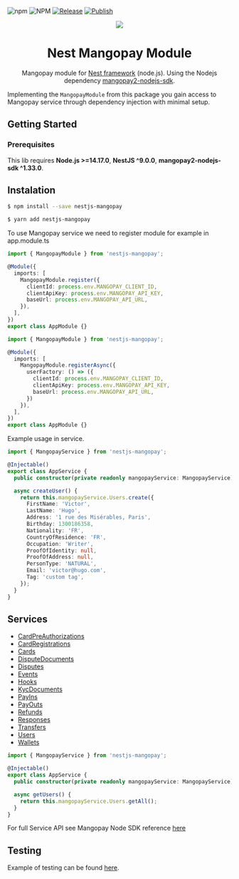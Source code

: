 ![npm](https://img.shields.io/npm/v/nestjs-mangopay)
![NPM](https://img.shields.io/npm/l/nestjs-mangopay)
[![Release](https://github.com/nabeelhayat/nestjs-mangopay/actions/workflows/create-release.yml/badge.svg)](https://github.com/nabeelhayat/nestjs-mangopay/actions/workflows/create-release.yml)
[![Publish](https://github.com/nabeelhayat/nestjs-mangopay/actions/workflows/publish.yml/badge.svg)](https://github.com/nabeelhayat/nestjs-mangopay/actions/workflows/publish.yml)



<p align="center">
  <a href="https://mangopay.com"> 
    <img src="https://user-images.githubusercontent.com/11197291/216096444-f44d973e-73b7-4026-9aa9-9c811fd83669.jpg"/>
  </a>
</p>
<p align="center">
  <h1 align="center">
    Nest Mangopay Module
  </h1>
  <p align="center">
      Mangopay module for <a href="https://nestjs.com/">Nest framework</a> (node.js). Using the Nodejs dependency <a href="https://github.com/Mangopay/mangopay2-nodejs-sdk">mangopay2-nodejs-sdk</a>.
  </p>
</p>


Implementing the `MangopayModule` from this package you gain access to Mangopay service through dependency injection with minimal setup.

## Getting Started

### Prerequisites

This lib requires **Node.js >=14.17.0**, **NestJS ^9.0.0**, **mangopay2-nodejs-sdk ^1.33.0**.

## Instalation

```bash
$ npm install --save nestjs-mangopay
```

```bash
$ yarn add nestjs-mangopay
```

To use Mangopay service we need to register module for example in app.module.ts

```typescript
import { MangopayModule } from 'nestjs-mangopay';

@Module({
  imports: [
    MangopayModule.register({
      clientId: process.env.MANGOPAY_CLIENT_ID,
      clientApiKey: process.env.MANGOPAY_API_KEY,
      baseUrl: process.env.MANGOPAY_API_URL,
    }),
  ],
})
export class AppModule {}
```

```typescript
import { MangopayModule } from 'nestjs-mangopay';

@Module({
  imports: [
    MangopayModule.registerAsync({
      userFactory: () => ({
        clientId: process.env.MANGOPAY_CLIENT_ID,
        clientApiKey: process.env.MANGOPAY_API_KEY,
        baseUrl: process.env.MANGOPAY_API_URL,
      })
    }),
  ],
})
export class AppModule {}
```

Example usage in service.

```typescript
import { MangopayService } from 'nestjs-mangopay';

@Injectable()
export class AppService {
  public constructor(private readonly mangopayService: MangopayService) {}

  async createUser() {
    return this.mangopayService.Users.create({
      FirstName: 'Victor',
      LastName: 'Hugo',
      Address: '1 rue des Misérables, Paris',
      Birthday: 1300186358,
      Nationality: 'FR',
      CountryOfResidence: 'FR',
      Occupation: 'Writer',
      ProofOfIdentity: null,
      ProofOfAddress: null,
      PersonType: 'NATURAL',
      Email: 'victor@hugo.com',
      Tag: 'custom tag',
    });
  }
}
```

## Services
* [CardPreAuthorizations](https://github.com/Mangopay/mangopay2-nodejs-sdk/blob/master/docs/CardPreAuthorizations.md)
* [CardRegistrations](https://github.com/Mangopay/mangopay2-nodejs-sdk/blob/master/docs/CardRegistrations.md)
* [Cards](https://github.com/Mangopay/mangopay2-nodejs-sdk/blob/master/docs/Cards.md)
* [DisputeDocuments](https://github.com/Mangopay/mangopay2-nodejs-sdk/blob/master/docs/DisputeDocuments.md)
* [Disputes](https://github.com/Mangopay/mangopay2-nodejs-sdk/blob/master/docs/Disputes.md)
* [Events](https://github.com/Mangopay/mangopay2-nodejs-sdk/blob/master/docs/Events.md)
* [Hooks](https://github.com/Mangopay/mangopay2-nodejs-sdk/blob/master/docs/Hooks.md)
* [KycDocuments](https://github.com/Mangopay/mangopay2-nodejs-sdk/blob/master/docs/KycDocuments.md)
* [PayIns](https://github.com/Mangopay/mangopay2-nodejs-sdk/blob/master/docs/PayIns.md)
* [PayOuts](https://github.com/Mangopay/mangopay2-nodejs-sdk/blob/master/docs/PayOuts.md)
* [Refunds](https://github.com/Mangopay/mangopay2-nodejs-sdk/blob/master/docs/Refunds.md)
* [Responses](https://github.com/Mangopay/mangopay2-nodejs-sdk/blob/master/docs/Responses.md)
* [Transfers](https://github.com/Mangopay/mangopay2-nodejs-sdk/blob/master/docs/Transfers.md)
* [Users](https://github.com/Mangopay/mangopay2-nodejs-sdk/blob/master/docs/Users.md)
* [Wallets](https://github.com/Mangopay/mangopay2-nodejs-sdk/blob/master/docs/Wallets.md)

```typescript
import { MangopayService } from 'nestjs-mangopay';

@Injectable()
export class AppService {
  public constructor(private readonly mangopayService: MangopayService) {}

  async getUsers() {
    return this.mangopayService.Users.getAll();
  }
}
```

For full Service API see Mangopay Node SDK reference [here](https://github.com/Mangopay/mangopay2-nodejs-sdk)

## Testing

Example of testing can be found [here](https://github.com/nabeelhayat/nestjs-mangopay/blob/master/lib/__tests__/mangoPay.module.test.ts).
